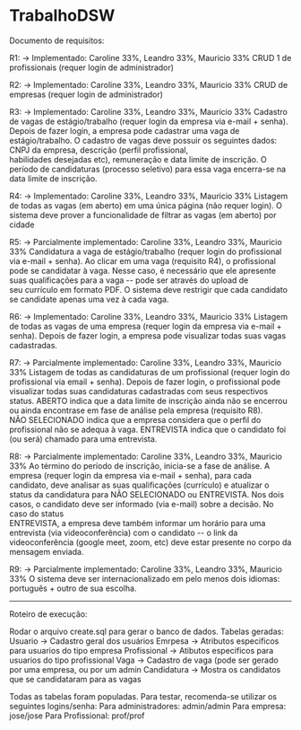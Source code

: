 # TrabalhoDSW

Documento de requisitos: 
     
R1: -> Implementado: Caroline 33%, Leandro 33%, Mauricio 33%
CRUD 1 de profissionais (requer login de administrador) 


R2: -> Implementado: Caroline 33%, Leandro 33%, Mauricio 33%
CRUD de empresas (requer login de administrador) 

R3: -> Implementado: Caroline 33%, Leandro 33%, Mauricio 33%
Cadastro de vagas de estágio/trabalho (requer login da empresa via e-mail + senha).
Depois de fazer login, a empresa pode cadastrar uma vaga de estágio/trabalho. O cadastro
de vagas deve possuir os seguintes dados: CNPJ da empresa, descrição (perfil profissional,  
habilidades desejadas etc), remuneração e data limite de inscrição. O período de
candidaturas (processo seletivo) para essa vaga encerra-se na data limite de inscrição.  

R4: -> Implementado: Caroline 33%, Leandro 33%, Mauricio 33%
Listagem de todas as vagas (em aberto) em uma única página (não requer login). O   
sistema deve prover a funcionalidade de filtrar as vagas (em aberto) por cidade

R5: -> Parcialmente implementado: Caroline 33%, Leandro 33%, Mauricio 33%
Candidatura a vaga de estágio/trabalho (requer login do profissional via e-mail + senha).
Ao clicar em uma vaga (requisito R4), o profissional pode se candidatar à vaga. Nesse caso, é
necessário que ele apresente suas qualificações para a vaga -- pode ser através do upload de    
seu currículo em formato PDF. O sistema deve restrigir que cada candidato se candidate
apenas uma vez à cada vaga.

R6:  -> Implementado: Caroline 33%, Leandro 33%, Mauricio 33%
Listagem de todas as vagas de uma empresa (requer login da empresa via e-mail +
senha). Depois de fazer login, a empresa pode visualizar todas suas vagas cadastradas.    

R7: -> Parcialmente implementado: Caroline 33%, Leandro 33%, Mauricio 33%
Listagem de todas as candidaturas de um profissional (requer login do profissional via email + senha).
Depois de fazer login, o profissional pode visualizar todas suas candidaturas
cadastradas com seus respectivos status.
ABERTO indica que a data limite de inscrição ainda não se encerrou ou ainda encontrase em fase de análise pela empresa (requisito R8).    
NÃO SELECIONADO indica que a
empresa considera que o perfil do profissional não se adequa à vaga. ENTREVISTA
indica que o candidato foi (ou será) chamado para uma entrevista.

R8: -> Parcialmente implementado: Caroline 33%, Leandro 33%, Mauricio 33%
Ao término do período de inscrição, inicia-se a fase de análise. A empresa (requer login
da empresa via e-mail + senha), para cada candidato, deve analisar as suas qualificações
(currículo) e atualizar o status da candidatura para NÃO SELECIONADO ou ENTREVISTA. Nos
dois casos, o candidato deve ser informado (via e-mail) sobre a decisão. No caso do status      
ENTREVISTA, a empresa deve também informar um horário para uma entrevista (via
videoconferência) com o candidato -- o link da videoconferência (google meet, zoom, etc)
deve estar presente no corpo da mensagem enviada.

R9: -> Parcialmente implementado: Caroline 33%, Leandro 33%, Mauricio 33%
O sistema deve ser internacionalizado em pelo menos dois idiomas: português + outro
de sua escolha.


---------------------------------------------------------------------------------------------

Roteiro de execução:

Rodar o arquivo create.sql para gerar o banco de dados.
Tabelas geradas:
      Usuario -> Cadastro geral dos usuários
      Emrpesa -> Atributos especificos para usuarios do tipo empresa
      Profissional -> Atibutos especificos para usuarios do tipo profissional
      Vaga -> Cadastro de vaga (pode ser gerado por uma empresa, ou por um admin
      Candidatura -> Mostra os candidatos que se candidataram para as vagas

Todas as tabelas foram populadas.
Para testar, recomenda-se utilizar os seguintes logins/senha:
Para administradores: admin/admin
Para empresa: jose/jose
Para Profissional: prof/prof

